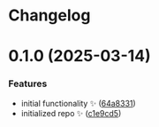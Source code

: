 # Changelog

# 0.1.0 (2025-03-14)

### Features

- initial functionality ✨ ([64a8331](https://github.com/JoshuaKGoldberg/all-properties-lazy/commit/64a8331262e19eb75823977c0180f0d96edef663))
- initialized repo ✨ ([c1e9cd5](https://github.com/JoshuaKGoldberg/all-properties-lazy/commit/c1e9cd56be197018e00e409a749357c81c6135d9))

